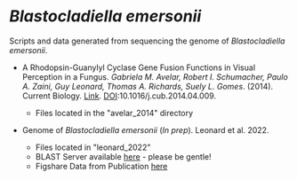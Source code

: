 # *Blastocladiella emersonii*
Scripts and data generated from sequencing the genome of *Blastocladiella emersonii*.

* A Rhodopsin-Guanylyl Cyclase Gene Fusion Functions in Visual Perception in a Fungus. *Gabriela M. Avelar, Robert I. Schumacher, Paulo A. Zaini, Guy Leonard, Thomas A. Richards, Suely L. Gomes*. (2014). Current Biology. [Link](https://www.sciencedirect.com/science/article/pii/S0960982214004096). [DOI](https://doi.org/10.1016/j.cub.2014.04.009):10.1016/j.cub.2014.04.009.
   * Files located in the "avelar_2014" directory

* Genome of *Blastocladiella emersonii* (*In prep*). Leonard et al. 2022.
   * Files located in "leonard_2022"
   * BLAST Server available [here](http://lecadb.co.uk/blastocladiella/) - please be gentle!
   * Figshare Data from Publication [here]()
